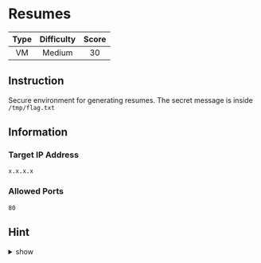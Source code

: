 # Resumes

| Type | Difficulty | Score |
| :--: | :--------: | :---: |
|  VM  |   Medium   |  30   |

## Instruction

Secure environment for generating resumes. The secret message is inside `/tmp/flag.txt`

## Information

### Target IP Address

`x.x.x.x`

### Allowed Ports

`80`

## Hint

<details>
<summary>show</summary>
SQL Injection + Local File Inclusion under wkhtmltopdf
</details>
